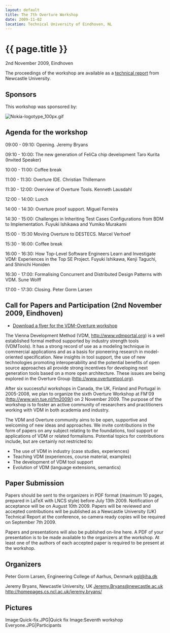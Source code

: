 ```yaml
---
layout: default
title: The 7th Overture Workshop
date: 2009-11-02
location: Technical University of Eindhoven, NL
---
```


# {{ page.title }}

2nd November 2009, Eindhoven

The proceedings of the workshop are available as a [technical
report](http://www.cs.ncl.ac.uk/publications/trs/papers/1177.pdf) from
Newcastle University.

Sponsors
--------

This workshop was sponsored by:

![](Nokia-logotype_100px.gif "Nokia-logotype_100px.gif")

Agenda for the workshop
-----------------------

09:00 - 09:10: Opening. Jeremy Bryans

09:10 - 10:00: The new generation of FeliCa chip development Taro Kurita
(Invited Speaker)

10:00 - 11:00: Coffee break

11:00 - 11:30: Overture IDE. Christian Thillemann

11:30 - 12:00: Overview of Overture Tools. Kenneth Lausdahl

12:00 - 14:00: Lunch

14:00 - 14:30: Overture proof support. Miguel Ferreira

14:30 - 15:00: Challenges in Inheriting Test Cases Configurations from
BDM to Implementation. Fuyuki Ishikawa and Yumiko Murakami

15:00 - 15:30 Moving Overture to DESTECS. Marcel Verhoef

15:30 - 16:00: Coffee break

16:00 - 16:30: How Top-Level Software Engineers Learn and Investigate
VDM: Experiences in the Top SE Project. Fuyuki Ishikawa, Kenji Taguchi,
and Shinichi Honiden

16:30 - 17:00: Formalising Concurrent and Distributed Design Patterns
with VDM. Sune Wolff

17:00 - 17:30: Closing. Peter Gorm Larsen

Call for Papers and Participation (2nd November 2009, Eindhoven)
----------------------------------------------------------------

-   [Download a flyer for the VDM-Overture
    workshop](OvertureFlyer.pdf "wikilink")

The Vienna Development Method (VDM, <http://www.vdmportal.org>) is a
well established formal method supported by industry strength tools
(VDMTools). It has a strong record of use as a modeling technique in
commercial applications and as a basis for pioneering research in
model-oriented specification. New insights in tool support, the use of
new technologies promoting interoperability and the potential benefits
of open source approaches all provide strong incentives for developing
next generation tools based on a more open architecture. These issues
are being explored in the Overture Group (http://www.overturetool.org).

After six successful workshops in Canada, the UK, Finland and Portugal
in 2005-2008, we plan to organize the sixth Overture Workshop at FM'09
(http://www.win.tue.nl/fm2009/) on 2 November 2009. The purpose of the
workshop is to foster an active community of researchers and
practitioners working with VDM in both academia and industry.

The VDM and Overture community aims to be open, supportive and welcoming
of new ideas and approaches. We invite contributions in the form of
papers on any subject relating to the foundations, tool support or
applications of VDM or related formalisms. Potential topics for
contributions include, but are certainly not restricted to:

-   The use of VDM in industry (case studies, experiences)
-   Teaching VDM (experiences, course material, examples)
-   The development of VDM tool support
-   Evolution of VDM (language extensions, semantics)

Paper Submission
----------------

Papers should be sent to the organizers in PDF format (maximum 10 pages,
prepared in LaTeX with LNCS style) before July 13th 2009. Notification
of acceptance will be on August 10th 2009. Papers will be reviewed and
accepted contributions will be published as a Newcastle University (UK)
Technical Report at the conference, so camera ready copies will be
required on September 7th 2009.

Papers and presentations will also be published on-line here. A PDF of
your presentation is to be made available to the organizers at the
workshop. At least one of the authors of each accepted paper is required
to be present at the workshop.

Organizers
----------

Peter Gorm Larsen, Engineering College of Aarhus, Denmark pgl@iha.dk

Jeremy Bryans, Newcastle University, UK Jeremy.Bryans@newcastle.ac.uk
<http://homepages.cs.ncl.ac.uk/jeremy.bryans/>

Pictures
--------

Image:Quick-fix.JPG|Quick fix Image:Seventh workshop
Everyone.JPG|Participants
